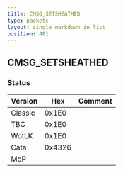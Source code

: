 ```yaml
---
title: CMSG_SETSHEATHED
type: packets
layout: single_markdown_in_list
position: 481
---
```


## CMSG_SETSHEATHED

### Status

Version    | Hex        | Comment
---------- | ---------- | ---------- 
Classic    | 0x1E0      |
TBC        | 0x1E0      |
WotLK      | 0x1E0      |
Cata       | 0x4326     |
MoP        |            |